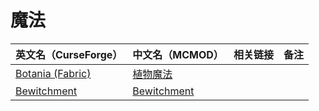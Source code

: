 # 魔法

| 英文名（CurseForge）                                                            | 中文名（MCMOD）                                     | 相关链接 | 备注 |
| ------------------------------------------------------------------------------- | --------------------------------------------------- | -------- | ---- |
| [Botania (Fabric)](https://www.curseforge.com/minecraft/mc-mods/botania-fabric) | [植物魔法](https://www.mcmod.cn/class/332.html)     |          |      |
| [Bewitchment](https://www.curseforge.com/minecraft/mc-mods/bewitchment)         | [Bewitchment](https://www.mcmod.cn/class/1127.html) |          |      |

